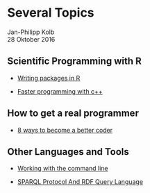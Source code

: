# Several Topics
Jan-Philipp Kolb  
28 Oktober 2016  



## Scientific Programming with R

- [Writing packages in R](https://github.com/Japhilko/DataAnalysis/blob/master/portfolio/R/WriteRpackages.md)

- [Faster programming with c++](https://github.com/Japhilko/DataAnalysis/blob/master/portfolio/cpp/Rccp.Rmd)

## How to get a real programmer

- [8 ways to become a better coder](https://blog.newrelic.com/engineering/8-ways-become-a-better-coder/)

## Other Languages and Tools

- [Working with the command line](https://github.com/Japhilko/DataAnalysis/blob/master/portfolio/Misc/CommandLine.Rmd)

- [SPARQL Protocol And RDF Query Language](https://github.com/Japhilko/DataAnalysis/blob/master/portfolio/sparql/sparql.Rmd)
